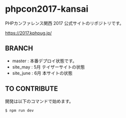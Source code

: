 # phpcon2017-kansai

PHPカンファレンス関西 2017 公式サイトのリポジトリです。

https://2017.kphpug.jp/

## BRANCH 

- master : 本番デプロイ状態です。
- site_may : 5月 テイザーサイトの状態
- site_june : 6月 本サイトの状態

## TO CONTRIBUTE

開発は以下のコマンドで始めます。

````
$ npm run dev
````

